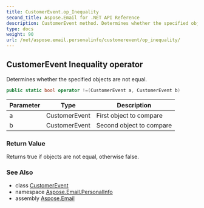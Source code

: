 ```yaml
---
title: CustomerEvent.op_Inequality
second_title: Aspose.Email for .NET API Reference
description: CustomerEvent method. Determines whether the specified objects are not equal
type: docs
weight: 90
url: /net/aspose.email.personalinfo/customerevent/op_inequality/
---
```

## CustomerEvent Inequality operator

Determines whether the specified objects are not equal.

```csharp
public static bool operator !=(CustomerEvent a, CustomerEvent b)
```

| Parameter | Type | Description |
| --- | --- | --- |
| a | CustomerEvent | First object to compare |
| b | CustomerEvent | Second object to compare |

### Return Value

Returns true if objects are not equal, otherwise false.

### See Also

* class [CustomerEvent](../)
* namespace [Aspose.Email.PersonalInfo](../../customerevent/)
* assembly [Aspose.Email](../../../)



